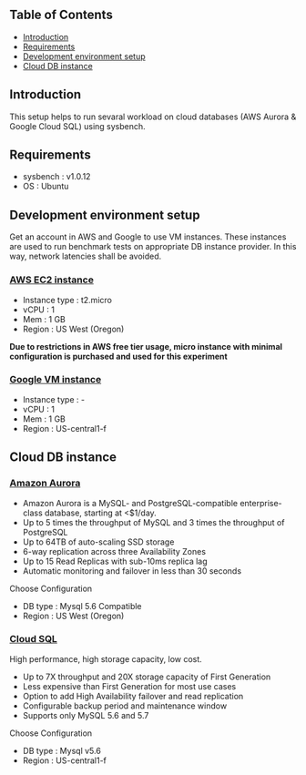 ## Table of Contents

- [Introduction](#introduction)
- [Requirements](#requirements)
- [Development environment setup](#development-environment-setup)
- [Cloud DB instance](#cloud-db-instance)

## Introduction

This setup helps to run sevaral workload on cloud databases (AWS Aurora & Google Cloud SQL) using sysbench.

## Requirements

* sysbench : v1.0.12
* OS  : Ubuntu

## Development environment setup

Get an account in AWS and Google to use VM instances. These instances are used to run benchmark tests on appropriate DB instance provider. In this way, network latencies shall be avoided.

### [AWS EC2 instance](https://aws.amazon.com/ec2/)

* Instance type : t2.micro
* vCPU : 1
* Mem : 1 GB
* Region : US West (Oregon)

**Due to restrictions in AWS free tier usage, micro instance with minimal configuration is purchased and used for this experiment**

### [Google VM instance](https://cloud.google.com/compute/docs/instances/)

* Instance type : -
* vCPU : 1
* Mem : 1 GB
* Region : US-central1-f

## Cloud DB instance

### [Amazon Aurora](https://aws.amazon.com/rds/aurora/)

* Amazon Aurora is a MySQL- and PostgreSQL-compatible enterprise-class database, starting at <$1/day.
* Up to 5 times the throughput of MySQL and 3 times the throughput of PostgreSQL
* Up to 64TB of auto-scaling SSD storage
* 6-way replication across three Availability Zones
* Up to 15 Read Replicas with sub-10ms replica lag
* Automatic monitoring and failover in less than 30 seconds

Choose Configuration

* DB type : Mysql 5.6 Compatible
* Region : US West (Oregon)

### [Cloud SQL](https://cloud.google.com/sql/)

High performance, high storage capacity, low cost.

* Up to 7X throughput and 20X storage capacity of First Generation
* Less expensive than First Generation for most use cases
* Option to add High Availability failover and read replication
* Configurable backup period and maintenance window
* Supports only MySQL 5.6 and 5.7

Choose Configuration

* DB type : Mysql v5.6
* Region : US-central1-f

